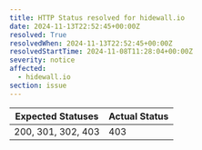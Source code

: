 ```yaml
---
title: HTTP Status resolved for hidewall.io
date: 2024-11-13T22:52:45+00:00Z
resolved: True
resolvedWhen: 2024-11-13T22:52:45+00:00Z
resolvedStartTime: 2024-11-08T11:28:04+00:00Z
severity: notice
affected:
  - hidewall.io
section: issue
---
```


| Expected Statuses | Actual Status  |
|-------------------|----------------|
| 200, 301, 302, 403 | 403 |

